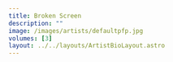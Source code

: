 ```yaml
---
title: Broken Screen
description: ""
image: /images/artists/defaultpfp.jpg
volumes: [3]
layout: ../../layouts/ArtistBioLayout.astro
---
```

